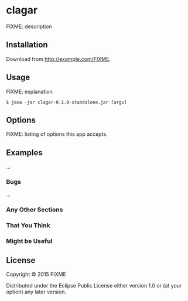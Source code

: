 # clagar

FIXME: description

## Installation

Download from http://example.com/FIXME.

## Usage

FIXME: explanation

    $ java -jar clagar-0.1.0-standalone.jar [args]

## Options

FIXME: listing of options this app accepts.

## Examples

...

### Bugs

...

### Any Other Sections
### That You Think
### Might be Useful

## License

Copyright © 2015 FIXME

Distributed under the Eclipse Public License either version 1.0 or (at
your option) any later version.
